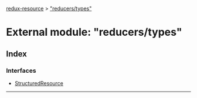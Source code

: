 [redux-resource](../README.md) > ["reducers/types"](../modules/_reducers_types_.md)

# External module: "reducers/types"

## Index

### Interfaces

* [StructuredResource](../interfaces/_reducers_types_.structuredresource.md)

---

